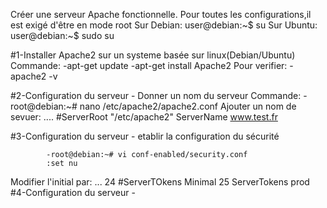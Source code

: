 Créer une serveur Apache fonctionnelle.
Pour toutes les configurations,il est exigé d'être en mode root
    Sur Debian: user@debian:~$ su
    Sur Ubuntu: user@debian:~$ sudo su

#1-Installer Apache2 sur un systeme basée sur linux(Debian/Ubuntu)
  Commande:
        -apt-get update
        -apt-get install Apache2
  Pour verifier:
        -apache2 -v

#2-Configuration du serveur - Donner un nom du serveur
  Commande:
            -root@debian:~# nano /etc/apache2/apache2.conf
Ajouter un nom de sevuer: 
....
#ServerRoot "/etc/apache2"
ServerName www.test.fr

#3-Configuration du serveur - etablir la configuration du sécurité

            -root@debian:~# vi conf-enabled/security.conf
            :set nu
Modifier l'initial par:
...
24 #ServerTOkens Minimal
25 ServerTokens prod
#4-Configuration du serveur - 



